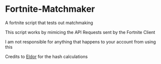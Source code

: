 # Fortnite-Matchmaker
A fortnite script that tests out matchmaking

This script works by mimicing the API Requests sent by the Fortnite Client

I am not responsible for anything that happens to your account from using this

Credits to [Eldor](https://github.com/3ldor/) for the hash calculations 
